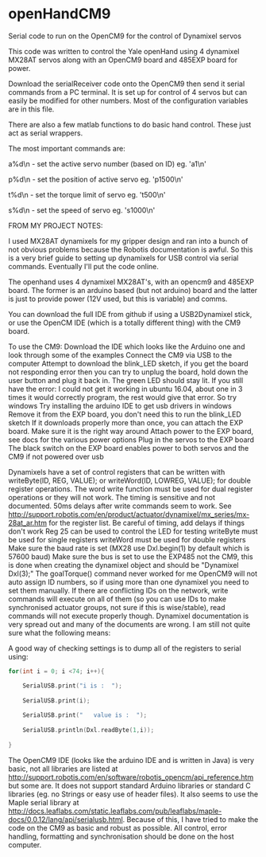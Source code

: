 # openHandCM9
Serial code to run on the OpenCM9 for the control of Dynamixel servos

This code was written to control the Yale openHand using 4 dynamixel MX28AT servos along with an OpenCM9 board and 485EXP board for power.

Download the serialReceiver code onto the OpenCM9 then send it serial commands from a PC terminal. It is set up for control of 4 servos but can easily be modified for other numbers. Most of the configuration variables are in this file.

There are also a few matlab functions to do basic hand control. These just act as serial wrappers.

The most important commands are:

a%d\n - set the active servo number (based on ID) eg. 'a1\n'

p%d\n - set the position of active servo eg. 'p1500\n'

t%d\n - set the torque limit of servo eg. 't500\n'

s%d\n - set the speed of servo eg. 's1000\n'


FROM MY PROJECT NOTES:


I used MX28AT dynamixels for my gripper design and ran into a bunch of not obvious problems because the Robotis documentation is awful. So this is a very brief guide to setting up dynamixels for USB control via serial commands. Eventually I'll put the code online.
 
The openhand uses 4 dynamixel MX28AT's, with an opencm9 and 485EXP board. The former is an arduino based (but not arduino) board and the latter is just to provide power (12V used, but this is variable) and comms.
 
You can download the full IDE from github if using a USB2Dynamixel stick, or use the OpenCM IDE (which is a totally different thing) with the CM9 board. 
 
To use the CM9:
Download the IDE which looks like the Arduino one and look through some of the examples
Connect the CM9 via USB to the computer
Attempt to download the blink_LED sketch, if you get the board not responding error then you can try to unplug the board, hold down the user button and plug it back in. The green LED should stay lit. If you still have the error:
I could not get it working in ubuntu 16.04, about one in 3 times it would correctly program, the rest would give that error. So try windows
Try installing the arduino IDE to get usb drivers in windows
Remove it from the EXP board, you don't need this to run the blink_LED sketch
If it downloads properly more than once, you can attach the EXP board. Make sure it is the right way around
Attach power to the EXP board, see docs for the various power options
Plug in the servos to the EXP board
The black switch on the EXP board enables power to both servos and the CM9 if not powered over usb
 
Dynamixels have a set of control registers that can be written with writeByte(ID, REG, VALUE); or writeWord(ID, LOWREG, VALUE); for double register operations. The word write function must be used for dual register operations or they will not work. The timing is sensitive and not documented. 50ms delays after write commands seem to work. See http://support.robotis.com/en/product/actuator/dynamixel/mx_series/mx-28at_ar.htm for the register list.
Be careful of timing, add delays if things don't work
Reg 25 can be used to control the LED for testing
writeByte must be used for single registers
writeWord must be used for double registers
Make sure the baud rate is set (MX28 use Dxl.begin(1) by default which is 57600 baud)
Make sure the bus is set to use the EXP485 not the CM9, this is done when creating the dynamixel object and should be "Dynamixel Dxl(3);"
The goalTorque() command never worked for me
OpenCM9 will not auto assign ID numbers, so if using more than one dynamixel you need to set them manually. If there are conflicting IDs on the network, write commands will execute on all of them (so you can use IDs to make synchronised actuator groups, not sure if this is wise/stable), read commands will not execute properly though.
Dynamixel documentation is very spread out and many of the documents are wrong. I am still not quite sure what the following means:

A good way of checking settings is to dump all of the registers to serial using:
```C
for(int i = 0; i <74; i++){

    SerialUSB.print("i is :  ");
    
    SerialUSB.print(i);
    
    SerialUSB.print("   value is :  ");
    
    SerialUSB.println(Dxl.readByte(1,i));
    
}
```
 
The OpenCM9 IDE (looks like the arduino IDE and is written in Java) is very basic, not all libraries are listed at http://support.robotis.com/en/software/robotis_opencm/api_reference.htm but some are. It does not support standard Arduino libraries or standard C libraries (eg. no Strings or easy use of header files). It also seems to use the Maple serial library at http://docs.leaflabs.com/static.leaflabs.com/pub/leaflabs/maple-docs/0.0.12/lang/api/serialusb.html.
Because of this, I have tried to make the code on the CM9 as basic and robust as possible. All control, error handling, formatting and synchronisation should be done on the host computer.
